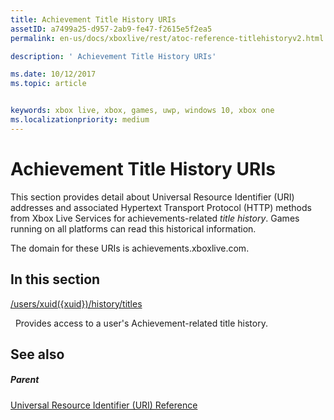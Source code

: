 ```yaml
---
title: Achievement Title History URIs
assetID: a7499a25-d957-2ab9-fe47-f2615e5f2ea5
permalink: en-us/docs/xboxlive/rest/atoc-reference-titlehistoryv2.html

description: ' Achievement Title History URIs'

ms.date: 10/12/2017
ms.topic: article


keywords: xbox live, xbox, games, uwp, windows 10, xbox one
ms.localizationpriority: medium
---
```



# Achievement Title History URIs
 
This section provides detail about Universal Resource Identifier (URI) addresses and associated Hypertext Transport Protocol (HTTP) methods from Xbox Live Services for achievements-related *title history*. Games running on all platforms can read this historical information.
 
The domain for these URIs is achievements.xboxlive.com.
 
<a id="ID4EGB"></a>

 
## In this section

[/users/xuid({xuid})/history/titles](uri-titlehistoryusersxuidhistorytitlesv2.md)

&nbsp;&nbsp;Provides access to a user's Achievement-related title history.
 
<a id="ID4EMB"></a>

 
## See also
 
<a id="ID4EOB"></a>

 
##### Parent 

[Universal Resource Identifier (URI) Reference](../atoc-xboxlivews-reference-uris.md)

   